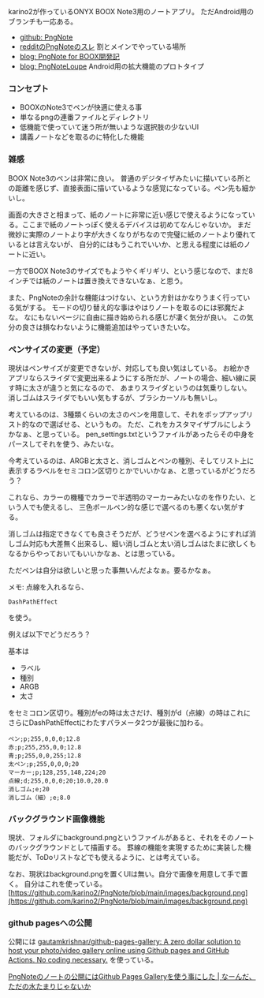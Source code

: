 karino2が作っているONYX BOOX Note3用のノートアプリ。
ただAndroid用のブランチも一応ある。

- [github: PngNote](https://github.com/karino2/PngNote)
- [redditのPngNoteのスレ](https://www.reddit.com/r/Onyx_Boox/comments/p5hygq/pngnote_for_boox_note_app_for_boox_device_only/) 割とメインでやっている場所
- [blog: PngNote for BOOX開発記](https://karino2.github.io/2021/07/23/pngnote_for_boox.html)
- [blog: PngNoteLoupe](https://karino2.github.io/2021/08/19/pngnoteloupe.html) Android用の拡大機能のプロトタイプ

### コンセプト

- BOOXのNote3でペンが快適に使える事
- 単なるpngの連番ファイルとディレクトリ
- 低機能で使っていて迷う所が無いような選択肢の少ないUI
- 講義ノートなどを取るのに特化した機能

### 雑感

BOOX Note3のペンは非常に良い。
普通のデジタイザみたいに描いている所との距離を感じず、直接表面に描いているような感覚になっている。ペン先も細かいし。

画面の大きさと相まって、紙のノートに非常に近い感じで使えるようになっている。ここまで紙のノートっぽく使えるデバイスは初めてなんじゃないか。
まだ微妙に実際のノートより字が大きくなりがちなので完璧に紙のノートより優れているとは言えないが、
自分的にはもうこれでいいか、と思える程度には紙のノートに近い。

一方でBOOX Note3のサイズでもようやくギリギリ、という感じなので、まだ8インチでは紙のノートは置き換えできないなぁ、と思う。

また、PngNoteの余計な機能はつけない、という方針はかなりうまく行っている気がする。
モードの切り替え的な事はやはりノートを取るのには邪魔だよな。
なにもないページに自由に描き始められる感じが凄く気分が良い。
この気分の良さは損なわないように機能追加はやっていきたいな。

### ペンサイズの変更（予定）

現状はペンサイズが変更できないが、対応しても良い気はしている。
お絵かきアプリならスライダで変更出来るようにする所だが、ノートの場合、細い線に戻す時に太さが違うと気になるので、
あまりスライダというのは気乗りしない。消しゴムはスライダでもいい気もするが、ブラシカーソルも無いし。

考えているのは、3種類くらいの太さのペンを用意して、それをポップアップリスト的なので選ばせる、というもの。
ただ、これをカスタマイザブルにしようかなぁ、と思っている。
pen_settings.txtというファイルがあったらその中身をパースしてそれを使う、みたいな。

今考えているのは、ARGBと太さと、消しゴムとペンの種別、そしてリスト上に表示するラベルをセミコロン区切りとかでいいかなぁ、と思っているがどうだろう？

これなら、カラーの機種でカラーで半透明のマーカーみたいなのを作りたい、という人でも使えるし、
三色ボールペン的な感じで選べるのも悪くない気がする。

消しゴムは指定できなくても良さそうだが、どうせペンを選べるようにすれば消しゴム対応も大差無く出来るし、細い消しゴムと太い消しゴムはたまに欲しくもなるからやっておいてもいいかなぁ、とは思っている。

ただペンは自分は欲しいと思った事無いんだよなぁ。要るかなぁ。

メモ: 点線を入れるなら、

```
DashPathEffect
```

を使う。

 例えば以下でどうだろう？

基本は

- ラベル
- 種別
- ARGB
- 太さ

をセミコロン区切り。種別がeの時は太さだけ、種別がd（点線）の時はこれにさらにDashPathEffectにわたすパラメータ2つが最後に加わる。

```
ペン;p;255,0,0,0;12.8
赤;p;255,255,0,0;12.8
青;p;255,0,0,255;12.8
太ペン;p;255,0,0,0;20
マーカー;p;128,255,148,224;20
点線;d;255,0,0,0;20;10.0,20.0
消しゴム;e;20
消しゴム（細）;e;8.0
```



### バックグラウンド画像機能

現状、フォルダにbackground.pngというファイルがあると、それをそのノートのバックグラウンドとして描画する。
罫線の機能を実現するために実装した機能だが、ToDoリストなどでも使えるように、とは考えている。

なお、現状はbackground.pngを置くUIは無い。自分で画像を用意して手で置く。
自分はこれを使っている。 [https://github.com/karino2/PngNote/blob/main/images/background.png](https://github.com/karino2/PngNote/blob/main/images/background.png)

### github pagesへの公開

公開には [gautamkrishnar/github-pages-gallery: A zero dollar solution to host your photo/video gallery online using Github pages and GitHub Actions. No coding necessary.](https://github.com/gautamkrishnar/github-pages-gallery) を使っている。

[PngNoteのノートの公開にはGithub Pages Galleryを使う事にした | なーんだ、ただの水たまりじゃないか](https://karino2.github.io/2021/07/27/use_ghg_for_pngnote_publish.html)